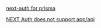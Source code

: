 [next-auth for prisma](https://authjs.dev/reference/adapter/prisma)

[NEXT Auth does not support app/api](https://next-auth.js.org/configuration/nextjs#in-app-directory)